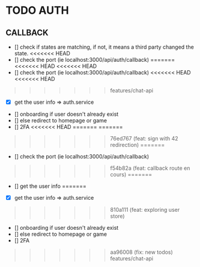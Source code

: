 # TODO AUTH

## CALLBACK
- [] check if states are matching, if not, it means a third party changed the state.
<<<<<<< HEAD
- [] check the port (ie localhost:3000/api/auth/callback)
=======
<<<<<<< HEAD
<<<<<<< HEAD
- [] check the port (ie localhost:3000/api/auth/callback)
<<<<<<< HEAD
<<<<<<< HEAD
>>>>>>> features/chat-api
- [x] get the user info => auth.service
- [] onboarding if user doesn't already exist
- [] else redirect to homepage or game
- [] 2FA
<<<<<<< HEAD
=======
=======
>>>>>>> 76ed767 (feat: sign  with 42 redirection)
=======
- [] check the port (ie localhost:3000/api/auth/callback)
>>>>>>> f54b82a (feat: callback route en cours)
=======
- [] get the user info
=======
- [x] get the user info => auth.service
>>>>>>> 810a111 (feat: exploring user store)
- [] onboarding if user doesn't already exist
- [] else redirect to homepage or game
- [] 2FA
>>>>>>> aa96008 (fix: new todos)
>>>>>>> features/chat-api
